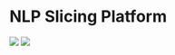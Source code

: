 <h1>NLP Slicing Platform</h1>

<img src="https://uc595905366bb6e0197f30b89af1.previews.dropboxusercontent.com/p/thumb/AAzveJqK2oL-pNcYrhgxtrOmdM2F3zs9Npm896zedaet4xTOAM9IX4wCLMjKjITdjG9FrVB3Avirtz_Hqd_NLm1es3nhy3WmnTle90iMSD1Tym8MtT2xcxVaiyfVZLfYuh8FZbFykGqqMKseRi3ah5p0vfXTZGXLLZmxJT6uy9Auc7pDbSYc4o1g819aiWD5LP9hBP3PilenBc1A5LvDZ5W4kbxeoGtnltIdoivO8RGafdYx92HzBR5l3iXAQTbrQd2f61f_Bhg7Bh-x4iU_G0uDebFHZgU2FhExsrq_o-SLso0I5Upu8QJtDmD1JMoHxWn6DFwPyh6LbUBFnermeWw1UGX7sPb09KM-zxn3ByQQUwDOpHYISraOkOXvOTty8NmkyEYuXTfwhNS8NZjTQ6ei/p.jpeg?size=1280x960&size_mode=3"/>

<img src="https://uc207f06f86a5c1d9a9987a79778.previews.dropboxusercontent.com/p/thumb/AAwuB2du8D00ZeZE1iUn6xNerZwzBUILET_G0LRyZ1ftWn0lL-o72cfOimkzfjvLujb_lr0BXi_N13DGSSPHVMYMir8qH6io-xfrYsCO9SUnTVJZWe3B3Ph__UTvehw1G-Qh4AdBMGGD5vGo9QC-6CQoV9bx_CZ_HXncd5qV3FIZ0FRxLkHe_-UoWR9UG41DDloyTaPomRXg-rAyV8yX4rlQ6Se-AbwRfXXxcPkMDhpiihmPnC54LWqfZGqrTP9BYuWpOuYGH1ncJoVq9min42WkEB6vVfSjsECajemD-ednttbxMqgl2-AeFntCJgtdAJDFtdiLTRlxkK70FE6oDAmamQFSwqEzkL_u9-3tdfTYJbJTUYKW8aNbPV4un4w2VjSiccXn-RXCnFgedeVQx1FV/p.jpeg?size=1280x960&size_mode=3"/>
